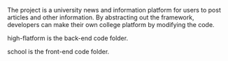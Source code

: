 The project is a university news and information platform for users to post articles and other information. By abstracting out the framework, developers can make their own college platform by modifying the code.

high-flatform is the back-end code folder.

school is the front-end code folder.

